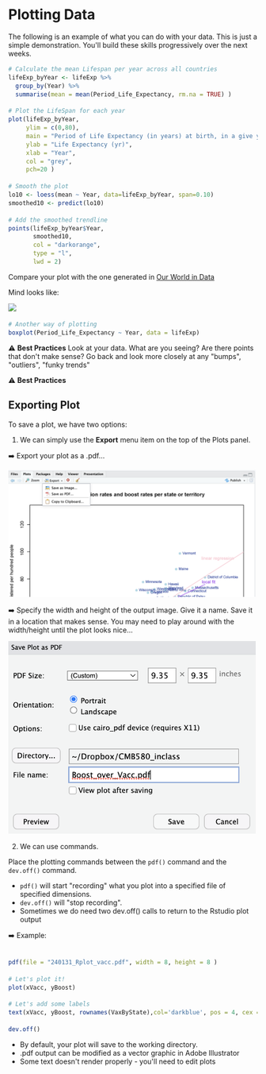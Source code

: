 # Plotting Data 


The following is an example of what you can do with your data. This is just a simple demonstration. You'll build these skills progressively over the next weeks.



```r
# Calculate the mean Lifespan per year across all countries
lifeExp_byYear <- lifeExp %>%
  group_by(Year) %>%
  summarise(mean = mean(Period_Life_Expectancy, rm.na = TRUE) )
  
# Plot the LifeSpan for each year
plot(lifeExp_byYear, 
     ylim = c(0,80),
     main = "Period of Life Expectancy (in years) at birth, in a give year",
     ylab = "Life Expectancy (yr)", 
     xlab = "Year", 
     col = "grey", 
     pch=20 )

# Smooth the plot
lo10 <- loess(mean ~ Year, data=lifeExp_byYear, span=0.10)
smoothed10 <- predict(lo10) 

# Add the smoothed trendline
points(lifeExp_byYear$Year, 
       smoothed10, 
       col = "darkorange", 
       type = "l", 
       lwd = 2)

```

Compare your plot with the one generated in [Our World in Data](https://ourworldindata.org/data-insights/global-average-life-expectancy-has-more-than-doubled-since-1900)

Mind looks like:

<img src="webContent/Screenshot 2025-02-05 at 8.32.43 AM.png" width="600">



```r
# Another way of plotting
boxplot(Period_Life_Expectancy ~ Year, data = lifeExp)
```

⚠️ **Best Practices** Look at your data. What are you seeing? Are there points that don't make sense? Go back and look more closely at any "bumps", "outliers", "funky trends"

⚠️ **Best Practices** 

## Exporting Plot

To save a plot, we have two options:

  1. We can simply use the **Export** menu item on the top of the Plots panel. 

➡️ Export your plot as a .pdf...

<img src="webContent/Screen Shot 2023-01-25 at 8.48.24 AM.png" width="500">

➡️ Specify the width and height of the output image. Give it a name. Save it in a location that makes sense. You may need to play around with the width/height until the plot looks nice...

<img src="webContent/Screen Shot 2023-01-25 at 8.48.40 AM.png" width="500">

  2. We can use commands. 
  
Place the plotting commands between the `pdf()` command and the `dev.off()` command. 

  * `pdf()` will start "recording" what you plot into a specified file of specified dimensions.
  * `dev.off()` will "stop recording".
  * Sometimes we do need two dev.off() calls to return to the Rstudio plot output
  
➡️ Example: 

```r

pdf(file = "240131_Rplot_vacc.pdf", width = 8, height = 8 )

# Let's plot it!
plot(xVacc, yBoost)

# Let's add some labels
text(xVacc, yBoost, rownames(VaxByState),col='darkblue', pos = 4, cex = 0.8)

dev.off()

```

  * By default, your plot will save to the working directory. 
  * .pdf output can be modified as a vector graphic in Adobe Illustrator
  * Some text doesn't render properly - you'll need to edit plots
